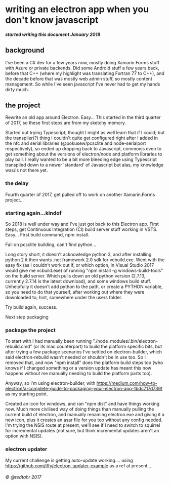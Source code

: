 # writing an electron app when you don't know javascript

##### started writing this document January 2018

## background

I've been a C# dev for a few years now, mostly doing Xamarin.Forms stuff with Azure or private backends.
Did some Android stuff a few years back, before that C++ (where my highlight was translating Fortran 77 to C++), and the decade before that was mostly web admin stuff, so mostly content management.
So while I've seen javascript I've never had to get my hands dirty much.

## the project

Rewrite an old app around Electron.
Easy...
This started in the third quarter of 2017, so these first steps are from my sketchy memory.

Started out trying Typescript; thought I might as well learn that if I could; but the transpiler(?) thing I couldn't quite get configured right after I added in the nfc and serial libraries (@pokusew/pcsclite and node-serialport respectively), so ended up dropping back to Javascript, commonjs even to get something about the versions of electron/node and platform libraries to play ball. I really wanted to be a bit more bleeding edge using Typescript transpiled down to a newer 'standard' of Javascript but alas, my knowledge was/is not there yet.

### the delay

Fourth quarter of 2017, get pulled off to work on another Xamarin.Forms project...

### starting again...kindof

So 2018 is well under way and I've just got back to this Electron app. First steps, get Continuous Integration (CI) build server stuff working in VSTS.
Easy...
First build command, npm install.

Fail on pcsclite building, can't find python...

Long story short, it doesn't acknowledge python 3, and after installing python 2 it then wants .net framework 2.0 sdk for vcbuild.exe.
Went with the easy fix (as I couldn't work out if, or which option, in Visual Studio 2017 would give me vcbuild.exe) of running "npm install -g windows-build-tools" on the build server.
Which pulls down an old python version (2.7.13, currently 2.7.14 is the latest download), and some windows build stuff. Unhelpfully it doesn't add python to the path, or create a PYTHON variable, so you need to do that yourself, after working out where they were downloaded to; hint, somewhere under the users folder.

Try build again, success.

Next step packaging

### package the project

To start with I had manually been running "./node_modules/.bin/electron-rebuild.cmd" (or its mac counterpart) to build the platform specific bits, but after trying a few package scenarios I've settled on electron-builder, which said electron-rebuild wasn't needed or shouldn't be in use too. So I removed that, and now "npm install" does the platform build steps too (who knows if I changed something or a version update has meant this now happens without me manually needing to build the platform parts too).

Anyway, so I'm using electron-builder, with https://medium.com/how-to-electron/a-complete-guide-to-packaging-your-electron-app-1bdc717d739f as my starting point.

Created an icon for windows, and ran "npm dist" and have things working now. Much more civilised way of doing things than manually pulling the current build of electron, and manually renaming electron.exe and giving it a new icon, plus it creates an asar file for you too without any config needed. I'm trying the NSIS route at present, we'll see if I need to switch to squirrel for incremental updates (not sure, but think incremental updates aren't an option with NSIS).

### electron updater

My current challenge is getting auto-update working.... using https://github.com/iffy/electron-updater-example as a ref at present....

###### © @redtahr 2017
